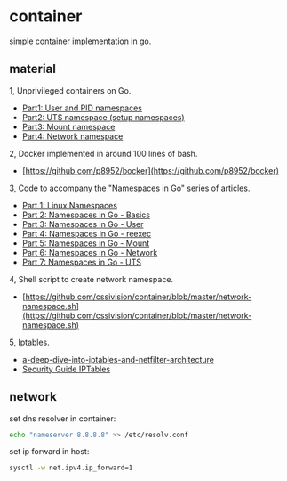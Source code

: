 # container
simple container implementation in go.

## material

1, Unprivileged containers on Go.
* [Part1: User and PID namespaces](http://lk4d4.darth.io/posts/unpriv1/)
* [Part2: UTS namespace (setup namespaces)](http://lk4d4.darth.io/posts/unpriv2/)
* [Part3: Mount namespace](http://lk4d4.darth.io/posts/unpriv3/)
* [Part4: Network namespace](http://lk4d4.darth.io/posts/unpriv4/)

2, Docker implemented in around 100 lines of bash.
* [https://github.com/p8952/bocker](https://github.com/p8952/bocker)

3, Code to accompany the "Namespaces in Go" series of articles.

* [Part 1: Linux Namespaces](https://medium.com/@teddyking/linux-namespaces-850489d3ccf)
* [Part 2: Namespaces in Go - Basics](https://medium.com/@teddyking/namespaces-in-go-basics-e3f0fc1ff69a)
* [Part 3: Namespaces in Go - User](https://medium.com/@teddyking/namespaces-in-go-user-a54ef9476f2a)
* [Part 4: Namespaces in Go - reexec](https://medium.com/@teddyking/namespaces-in-go-reexec-3d1295b91af8)
* [Part 5: Namespaces in Go - Mount](https://medium.com/@teddyking/namespaces-in-go-mount-e4c04fe9fb29)
* [Part 6: Namespaces in Go - Network](https://medium.com/@teddyking/namespaces-in-go-network-fdcf63e76100)
* [Part 7: Namespaces in Go - UTS](https://medium.com/@teddyking/namespaces-in-go-uts-d47aebcdf00e)

4, Shell script to create network namespace.
* [https://github.com/cssivision/container/blob/master/network-namespace.sh](https://github.com/cssivision/container/blob/master/network-namespace.sh)

5, Iptables.
* [a-deep-dive-into-iptables-and-netfilter-architecture](https://www.digitalocean.com/community/tutorials/a-deep-dive-into-iptables-and-netfilter-architecture)
* [Security Guide IPTables](https://access.redhat.com/documentation/en-US/Red_Hat_Enterprise_Linux/6/html-single/Security_Guide/index.html#sect-Security_Guide-IPTables)


## network 
set dns resolver in container:
```sh
echo "nameserver 8.8.8.8" >> /etc/resolv.conf
```
set ip forward in host:
```sh 
sysctl -w net.ipv4.ip_forward=1
```
